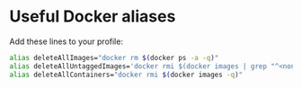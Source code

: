 # Useful Docker aliases

Add these lines to your profile:

```bash
alias deleteAllImages="docker rm $(docker ps -a -q)"
alias deleteAllUntaggedImages='docker rmi $(docker images | grep "^<none>" | awk "{print $3}")'
alias deleteAllContainers="docker rmi $(docker images -q)"
```
